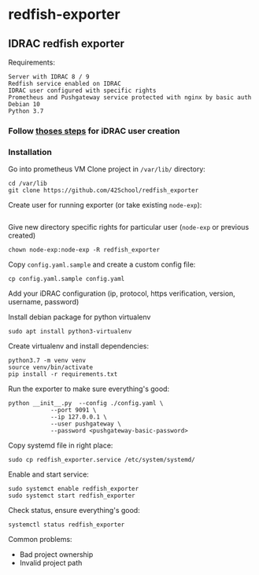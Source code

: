 # redfish-exporter
IDRAC redfish exporter
---

Requirements:
```
Server with IDRAC 8 / 9
Redfish service enabled on IDRAC
IDRAC user configured with specific rights
Prometheus and Pushgateway service protected with nginx by basic auth
Debian 10
Python 3.7
```

### Follow [thoses steps](./IDRAC_USER_CREATION.md) for iDRAC user creation

### Installation
Go into prometheus VM
Clone project in `/var/lib/` directory:
```
cd /var/lib
git clone https://github.com/42School/redfish_exporter
```

Create user for running exporter (or take existing `node-exp`):
```
```

Give new directory specific rights for particular user (`node-exp` or previous created)
```
chown node-exp:node-exp -R redfish_exporter
```

Copy `config.yaml.sample` and create a custom config file:
```
cp config.yaml.sample config.yaml
```

Add your iDRAC configuration (ip, protocol, https verification, version, username, password)

Install debian package for python virtualenv
```
sudo apt install python3-virtualenv
```

Create virtualenv and install dependencies:
```
python3.7 -m venv venv
source venv/bin/activate
pip install -r requirements.txt
```

Run the exporter to make sure everything's good:
```
python __init__.py	--config ./config.yaml \
			--port 9091 \
			--ip 127.0.0.1 \
			--user pushgateway \
			--password <pushgateway-basic-password>
```

Copy systemd file in right place:
```
sudo cp redfish_exporter.service /etc/system/systemd/
```

Enable and start service:
```
sudo systemct enable redfish_exporter
sudo systemct start redfish_exporter
```

Check status, ensure everything's good:
```
systemctl status redfish_exporter
```

Common problems:
- Bad project ownership
- Invalid project path
